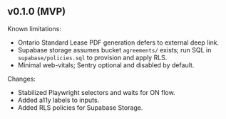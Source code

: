 ## v0.1.0 (MVP)

Known limitations:
- Ontario Standard Lease PDF generation defers to external deep link.
- Supabase storage assumes bucket `agreements/` exists; run SQL in `supabase/policies.sql` to provision and apply RLS.
- Minimal web-vitals; Sentry optional and disabled by default.

Changes:
- Stabilized Playwright selectors and waits for ON flow.
- Added a11y labels to inputs.
- Added RLS policies for Supabase Storage.



